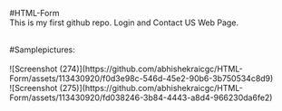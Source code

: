 #HTML-Form
<br>
This is my first github repo. Login and Contact US Web Page. <br/>

<br>
#Samplepictures:<br/>
<br>
![Screenshot (274)](https://github.com/abhishekraicgc/HTML-Form/assets/113430920/f0d3e98c-546d-45e2-90b6-3b750534c8d9) <br/>
![Screenshot (275)](https://github.com/abhishekraicgc/HTML-Form/assets/113430920/fd038246-3b84-4443-a8d4-966230da6fe2) <br/>
